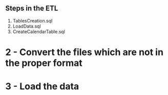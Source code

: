 ## Steps in the ETL

1. TablesCreation.sql
1. LoadData.sql
1. CreateCalendarTable.sql

# 2 - Convert the files which are not in the proper format
# 3 - Load the data